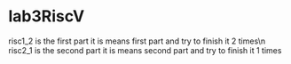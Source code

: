 # lab3RiscV
risc1_2 is the first part it is means first part and try to finish it 2 times\n
risc2_1 is the second part it is means second part and try to finish it 1 times

